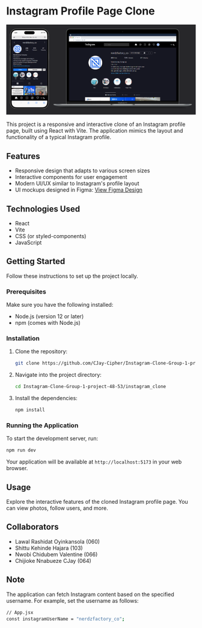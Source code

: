 # Instagram Profile Page Clone

![Design](design2.png)

This project is a responsive and interactive clone of an Instagram profile page, built using React with Vite. The application mimics the layout and functionality of a typical Instagram profile.

## Features

-   Responsive design that adapts to various screen sizes
-   Interactive components for user engagement
-   Modern UI/UX similar to Instagram's profile layout
-   UI mockups designed in Figma: [View Figma Design](<https://www.figma.com/design/kGNNvR1obiVDEEY5XC4vuo/Free-Instagram-UI-Mockups-2023-(Community)?node-id=2-656&node-type=symbol&t=iAR2OjnlvqVjn452-0>)

## Technologies Used

-   React
-   Vite
-   CSS (or styled-components)
-   JavaScript

## Getting Started

Follow these instructions to set up the project locally.

### Prerequisites

Make sure you have the following installed:

-   Node.js (version 12 or later)
-   npm (comes with Node.js)

### Installation

1. Clone the repository:

    ```bash
    git clone https://github.com/CJay-Cipher/Instagram-Clone-Group-1-project-48-53.git
    ```

2. Navigate into the project directory:

    ```bash
    cd Instagram-Clone-Group-1-project-48-53/instagram_clone
    ```

3. Install the dependencies:
    ```bash
    npm install
    ```

### Running the Application

To start the development server, run:

```bash
npm run dev
```

Your application will be available at `http://localhost:5173` in your web browser.

## Usage

Explore the interactive features of the cloned Instagram profile page. You can view photos, follow users, and more.

## Collaborators

-   Lawal Rashidat Oyinkansola (060)
-   Shittu Kehinde Hajara (103)
-   Nwobi Chidubem Valentine (066)
-   Chijioke Nnabueze CJay (064)

## Note

The application can fetch Instagram content based on the specified username. For example, set the username as follows:

```bash
// App.jsx
const instagramUserName = "nerdzfactory_co";
```
